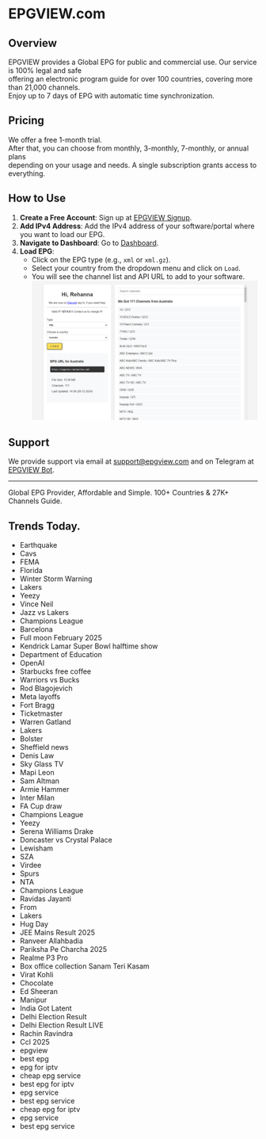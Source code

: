 # EPGVIEW.com



## Overview
EPGVIEW provides a Global EPG for public and commercial use. Our service is 100% legal and safe\
offering an electronic program guide for over 100 countries, covering more than 21,000 channels.\
Enjoy up to 7 days of EPG with automatic time synchronization.

## Pricing
We offer a free 1-month trial. \
After that, you can choose from monthly, 3-monthly, 7-monthly, or annual plans \
depending on your usage and needs. A single subscription grants access to everything.

## How to Use
1. **Create a Free Account**: Sign up at [EPGVIEW Signup](https://epgview.com/signup.php).
2. **Add IPv4 Address**: Add the IPv4 address of your software/portal where you want to load our EPG.
3. **Navigate to Dashboard**: Go to [Dashboard](https://epgview.com/dashboard.php).
4. **Load EPG**:
   - Click on the EPG type (e.g., `xml` or `xml.gz`).
   - Select your country from the dropdown menu and click on `Load`.
   - You will see the channel list and API URL to add to your software.
![EPGVIEW](img/dashboard.png)
## Support
We provide support via email at [support@epgview.com](mailto:support@epgview.com) and on Telegram at [EPGVIEW Bot](https://t.me/epgview_bot).

---

Global EPG Provider, Affordable and Simple. 100+ Countries & 27K+ Channels Guide.

## Trends Today.

- Earthquake
- Cavs
- FEMA
- Florida
- Winter Storm Warning
- Lakers
- Yeezy
- Vince Neil
- Jazz vs Lakers
- Champions League
- Barcelona
- Full moon February 2025
- Kendrick Lamar Super Bowl halftime show
- Department of Education
- OpenAI
- Starbucks free coffee
- Warriors vs Bucks
- Rod Blagojevich
- Meta layoffs
- Fort Bragg
- Ticketmaster
- Warren Gatland
- Lakers
- Bolster
- Sheffield news
- Denis Law
- Sky Glass TV
- Mapi Leon
- Sam Altman
- Armie Hammer
- Inter Milan
- FA Cup draw
- Champions League
- Yeezy
- Serena Williams Drake
- Doncaster vs Crystal Palace
- Lewisham
- SZA
- Virdee
- Spurs
- NTA
- Champions League
- Ravidas Jayanti
- From
- Lakers
- Hug Day
- JEE Mains Result 2025
- Ranveer Allahbadia
- Pariksha Pe Charcha 2025
- Realme P3 Pro
- Box office collection Sanam Teri Kasam
- Virat Kohli
- Chocolate
- Ed Sheeran
- Manipur
- India Got Latent
- Delhi Election Result
- Delhi Election Result LIVE
- Rachin Ravindra
- Ccl 2025
- epgview
- best epg
- epg for iptv
- cheap epg service
- best epg for iptv
- epg service
- best epg service
- cheap epg for iptv
- epg service
- best epg service
